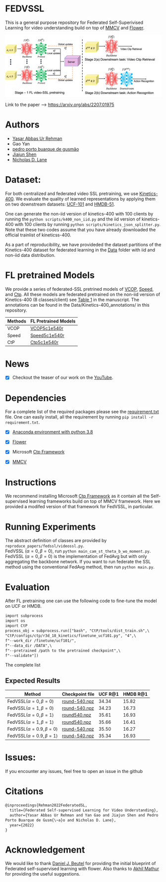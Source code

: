 # FEDVSSL
This is a general purpose repository for Federated Self-Superivised Learning for video understanding build on top of [MMCV](https://mmcv.readthedocs.io/en/latest/) and [Flower](https://flower.dev/).
<p align="center">
<img src="https://github.com/yasar-rehman/FEDVSSL/blob/master/FVSSL.png"/>
 </p>

Link to the paper --> https://arxiv.org/abs/2207.01975

# Authors
- [Yasar Abbas Ur Rehman](https://yasar-rehman.github.io/yasar/) <br>
- Gao Yan <br>
- [pedro porto buarque de gusmão](https://www.linkedin.com/in/pedropgusmao/?originalSubdomain=uk) <br>
- [Jiajun Shen](https://www.linkedin.com/in/jiajunshen/) <br>
- [Nicholas D. Lane](http://niclane.org/) <br>

# Dataset:
For both centralized and federated video SSL pretraining, we use [Kinetics-400](https://www.deepmind.com/open-source/kinetics). We evaluate the quality of learned representations by applying them on two downstream datasets: [UCF-101](https://www.crcv.ucf.edu/data/UCF101.php) and [HMDB-51](https://serre-lab.clps.brown.edu/resource/hmdb-a-large-human-motion-database/).

One can generate the non-iid version of kinetics-400 with 100 clients by running the ````python scripts/k400_non_iid.py```` and the iid version of kinetics-400 with 100 clients by running ````python scripts/kinetics_json_splitter.py````. Note that these two codes assume that you have already downloaded the official trainlist of kineticss-400. 

As a part of reproducibility, we have provideded the dataset partitions of the Kinetics-400 dataset for federated learning in the [Data](https://github.com/yasar-rehman/FEDVSSL/tree/master/DATA)
folder with iid and non-iid data distribution. 

# FL pretrained Models
We provide a series of federated-SSL pretrined models of [VCOP](https://openaccess.thecvf.com/content_CVPR_2019/papers/Xu_Self-Supervised_Spatiotemporal_Learning_via_Video_Clip_Order_Prediction_CVPR_2019_paper.pdf), [Speed](https://arxiv.org/pdf/2004.06130.pdf), and [Ctp](https://openaccess.thecvf.com/content/CVPR2021/papers/Wang_Unsupervised_Visual_Representation_Learning_by_Tracking_Patches_in_Video_CVPR_2021_paper.pdf). All these models are federated pretrained on the non-iid version of Kinetics-400 (8 classes/client) see [Table 1](https://arxiv.org/pdf/2207.01975.pdf) in the manuscript. The annotations can be found in the Data/Kinetics-400_annotations/ in this repository.


|Methods|FL Pretrained Models|
|-------|--------|
|VCOP|[VCOP5c1e540r](https://drive.google.com/file/d/1skgg18I90uTkIjA8HxD_en-CjaFMRYrr/view?usp=sharing)|
|Speed|[Speed5c1e540r](https://drive.google.com/file/d/1TpTd8ycFoBBnH2PCscwVVE0F2gWK41X9/view?usp=sharing)|
|CtP|[Ctp5c1e540r](https://drive.google.com/file/d/14v-r9P9d08HZOSk5YD2a1Gv5lsT9HflS/view?usp=sharing)|


# News
- [x] Checkout the teaser of our work on the [YouTube](https://www.youtube.com/watch?v=ZLqst0lVte8&list=PLNG4feLHqCWni5zfOBaZNtaPlCce0OnJ6&index=8). 
# Dependencies
For a complete list of the required packages please see the [requirement.txt](https://github.com/yasar-rehman/FEDVSSL/blob/master/requirement.txt) file. One can easily install, all the requirement by running ````pip install -r requirement.txt````.

- [x] [Anaconda environment with python 3.8](https://docs.conda.io/projects/conda/en/4.6.0/_downloads/52a95608c49671267e40c689e0bc00ca/conda-cheatsheet.pdf) 
- [x] [Flower](https://flower.dev/) <br>
- [x] Microsoft [Ctp Framework](https://github.com/microsoft/CtP)
- [x] [MMCV](https://mmcv.readthedocs.io/en/latest/)

  
# Instructions
We recommend installing Microsoft [Ctp Framework](https://github.com/microsoft/CtP) as it contain all the Self-supervised learning frameworks build on top of MMCV framework. Here we provided a modifed version of that framework for FedVSSL, in particular.
# Running Experiments
The abstract definition of classes are provided by ````reproduce_papers/fedssl/videossl.py````. <br>
FedVSSL $(\alpha=0, \beta=0)$, run ````python main_cam_st_theta_b_wo_moment.py````. <br>
FedVSSL $(\alpha=0, \beta=0)$ is the implementation of FedAvg but with only aggregating the backbone network. If you want to run federate the SSL method using the conventional FedAvg method, then run ````python main.py````.

# Evaluation
After FL pretraining one can use the following code to fine-tune the model on UCF or HMDB.

````
import subprocess
import os
import CtP 
process_obj = subprocess.run(["bash", "CtP/tools/dist_train.sh",\
"CtP/configs/ctp/r3d_18_kinetics/finetune_ucf101.py", "4",\
f"--work_dir /finetune/ucf101/",
f"--data_dir /DATA",\
f"--pretrained /path to the pretrained checkpoint",\
f"--validate"])
````
The complete list 

## Expected Results
| Method  | Checkpoint file | UCF R@1 | HMDB R@1|
|---------|-----------------|---------|---------|
|FedVSSL$(\alpha=0, \beta=0)$ |[round-540.npz](https://drive.google.com/file/d/15EEIQay5FRBMloEzt1SQ8l8VjZFzpVNt/view?usp=sharing) | 34.34 |15.82  |
|FedVSSL$(\alpha=1, \beta=0)$ |[round-540.npz](https://drive.google.com/file/d/1OUj8kb0ahJSKAZEB-ES94pOG5-fB-28-/view?usp=sharing) | 34.23 |16.73  |
|FedVSSL$(\alpha=0, \beta=1)$ |[round540.npz](https://drive.google.com/file/d/1N62kXPcLQ_tM45yd2kBYjNOskdHclwLM/view?usp=sharing)  | 35.61 | 16.93 |
|FedVSSL$(\alpha=1, \beta=1)$ |[round540.npz](https://drive.google.com/file/d/1SKb5aXjpVAeWbzTKMFN9rjHW_LQsmUXj/view?usp=sharing)  | 35.66 | 16.41 |
|FedVSSL$(\alpha=0.9, \beta=0)$| [round-540.npz](https://drive.google.com/file/d/1W1oCnLXX0UJhQ4MlmRw-r7z5DTCeO75b/view?usp=sharing)|35.50|16.27|
|FedVSSL$(\alpha=0.9, \beta=1)$| [round-540.npz](https://drive.google.com/file/d/1BK-bbyunxTWNqs-QyOYiohaNv-t3-hYe/view?usp=sharing)|35.34|16.93|


# Issues: 
If you encounter any issues, feel free to open an issue in the github 


# Citations
````
@inproceedings{Rehman2022FederatedSL,
  title={Federated Self-supervised Learning for Video Understanding},
  author={Yasar Abbas Ur Rehman and Yan Gao and Jiajun Shen and Pedro Porto Buarque de Gusm{\~a}o and Nicholas D. Lane},
  year={2022}
}
````
# Acknowledgement
We would like to thank [Daniel J. Beutel](https://github.com/danieljanes) for providing the initial blueprint of Federated self-supervised learning with flower. Also thanks to [Akhil Mathur](https://akhilmathurs.github.io/index.html) for providing the useful suggestions.
